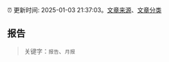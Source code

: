 :alarm_clock: 更新时间: 2025-01-03 21:37:03。[文章来源](/README.md)、[文章分类](/TAGS.md)

## 报告


> 关键字：`报告`、`月报`




